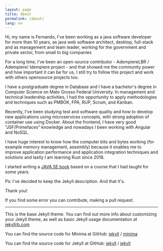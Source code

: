 ```yaml
---
layout: page
title: About
permalink: /about/
lang: en
---
```

Hi, my name is Fernando, I've been working as a java software developer for more than 10 years, as java web software architect, desktop, full-stack and as management and team leader, working for the government and private sector, from small to big companies

For a long time, I've been an open-source contributor - AdempiereLBR / Adempiere/ Idempiere project - and that showed me the community power and how important it can be for us, I still try to follow this project and work with others opensource projects too.

I have a postgraduate degree in Database and I have a bachelor's degree in Computer Science on Mato Grosso Federal University. In management and technical leadership activities, I had the opportunity to apply methodologies and techniques such as PMBOK, FPA, RUP, Scrum, and Kanban.

Recently, I've been studying test and software quality and how to develop new applications using microservices concepts, with strong adoption of container use using Docker. About the frontend, I have very good "JSF/Primefaces"  knowledge and nowadays I been working with Angular and NoSQL. 

I have huge interest to know how the computer bits and bytes working (for example memory management, assembly) because it enables me to improve application performance and application integration techniques and solutions and lastly I am learning Rust since 2018.

I started writing a <a href='https://fmoraes87.github.io/java_programming_book/'>JAVA SE book</a> based on a course that I had taught for some years.

Ps: I've decided to keep the Jekyll description. And that it's.

Thank you!

If you find some error you can contribute, making a pull request.

------------------

This is the base Jekyll theme. You can find out more info about customizing your Jekyll theme, as well as basic Jekyll usage documentation at [jekyllrb.com](https://jekyllrb.com/)

You can find the source code for Minima at GitHub:
[jekyll][jekyll-organization] /
[minima](https://github.com/jekyll/minima)

You can find the source code for Jekyll at GitHub:
[jekyll][jekyll-organization] /
[jekyll](https://github.com/jekyll/jekyll)


[jekyll-organization]: https://github.com/jekyll
